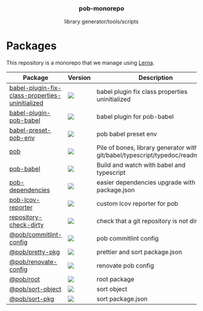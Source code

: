 <h3 align="center">
  pob-monorepo
</h3>

<p align="center">
  library generator/tools/scripts
</p>

<h1>Packages</h1>

This repository is a monorepo that we manage using [Lerna](https://github.com/lerna/lerna).

| Package | Version | Description |
|---------|---------|-------------|
| [babel-plugin-fix-class-properties-uninitialized](packages/babel-plugin-fix-class-properties-uninitialized) | <a href="https://npmjs.org/package/babel-plugin-fix-class-properties-uninitialized"><img src="https://img.shields.io/npm/v/babel-plugin-fix-class-properties-uninitialized.svg?style=flat-square"></a>  | babel plugin fix class properties uninitialized
| [babel-plugin-pob-babel](packages/babel-plugin-pob-babel) | <a href="https://npmjs.org/package/babel-plugin-pob-babel"><img src="https://img.shields.io/npm/v/babel-plugin-pob-babel.svg?style=flat-square"></a>  | babel plugin for pob-babel
| [babel-preset-pob-env](packages/babel-preset-pob-env) | <a href="https://npmjs.org/package/babel-preset-pob-env"><img src="https://img.shields.io/npm/v/babel-preset-pob-env.svg?style=flat-square"></a>  | pob babel preset env
| [pob](packages/pob) | <a href="https://npmjs.org/package/pob"><img src="https://img.shields.io/npm/v/pob.svg?style=flat-square"></a>  | Pile of bones, library generator with git/babel/typescript/typedoc/readme/jest
| [pob-babel](packages/pob-babel) | <a href="https://npmjs.org/package/pob-babel"><img src="https://img.shields.io/npm/v/pob-babel.svg?style=flat-square"></a>  | Build and watch with babel and typescript
| [pob-dependencies](packages/pob-dependencies) | <a href="https://npmjs.org/package/pob-dependencies"><img src="https://img.shields.io/npm/v/pob-dependencies.svg?style=flat-square"></a>  | easier dependencies upgrade with a real package.json
| [pob-lcov-reporter](packages/pob-lcov-reporter) | <a href="https://npmjs.org/package/pob-lcov-reporter"><img src="https://img.shields.io/npm/v/pob-lcov-reporter.svg?style=flat-square"></a>  | custom lcov reporter for pob
| [repository-check-dirty](packages/repository-check-dirty) | <a href="https://npmjs.org/package/repository-check-dirty"><img src="https://img.shields.io/npm/v/repository-check-dirty.svg?style=flat-square"></a>  | check that a git repository is not dirty
| [@pob/commitlint-config](@pob/commitlint-config) | <a href="https://npmjs.org/package/@pob/commitlint-config"><img src="https://img.shields.io/npm/v/@pob/commitlint-config.svg?style=flat-square"></a>  | pob commitlint config
| [@pob/pretty-pkg](@pob/pretty-pkg) | <a href="https://npmjs.org/package/@pob/pretty-pkg"><img src="https://img.shields.io/npm/v/@pob/pretty-pkg.svg?style=flat-square"></a>  | prettier and sort package.json
| [@pob/renovate-config](@pob/renovate-config) | <a href="https://npmjs.org/package/@pob/renovate-config"><img src="https://img.shields.io/npm/v/@pob/renovate-config.svg?style=flat-square"></a>  | renovate pob config
| [@pob/root](@pob/root) | <a href="https://npmjs.org/package/@pob/root"><img src="https://img.shields.io/npm/v/@pob/root.svg?style=flat-square"></a>  | root package
| [@pob/sort-object](@pob/sort-object) | <a href="https://npmjs.org/package/@pob/sort-object"><img src="https://img.shields.io/npm/v/@pob/sort-object.svg?style=flat-square"></a>  | sort object
| [@pob/sort-pkg](@pob/sort-pkg) | <a href="https://npmjs.org/package/@pob/sort-pkg"><img src="https://img.shields.io/npm/v/@pob/sort-pkg.svg?style=flat-square"></a>  | sort package.json

